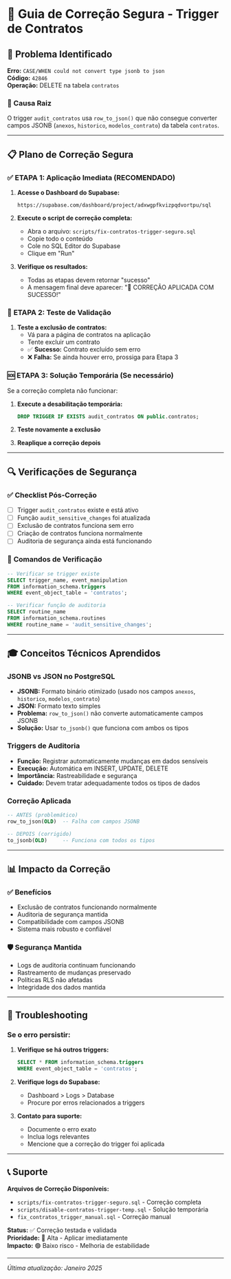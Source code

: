 # 🔧 Guia de Correção Segura - Trigger de Contratos

## 🚨 Problema Identificado

**Erro:** `CASE/WHEN could not convert type jsonb to json`  
**Código:** `42846`  
**Operação:** DELETE na tabela `contratos`

### 🎯 Causa Raiz
O trigger `audit_contratos` usa `row_to_json()` que não consegue converter campos JSONB (`anexos`, `historico`, `modelos_contrato`) da tabela `contratos`.

---

## 📋 Plano de Correção Segura

### ✅ **ETAPA 1: Aplicação Imediata (RECOMENDADO)**

1. **Acesse o Dashboard do Supabase:**
   ```
   https://supabase.com/dashboard/project/adxwgpfkvizpqdvortpu/sql
   ```

2. **Execute o script de correção completa:**
   - Abra o arquivo: `scripts/fix-contratos-trigger-seguro.sql`
   - Copie todo o conteúdo
   - Cole no SQL Editor do Supabase
   - Clique em "Run"

3. **Verifique os resultados:**
   - Todas as etapas devem retornar "sucesso"
   - A mensagem final deve aparecer: "🎉 CORREÇÃO APLICADA COM SUCESSO!"

### 🧪 **ETAPA 2: Teste de Validação**

1. **Teste a exclusão de contratos:**
   - Vá para a página de contratos na aplicação
   - Tente excluir um contrato
   - ✅ **Sucesso:** Contrato excluído sem erro
   - ❌ **Falha:** Se ainda houver erro, prossiga para Etapa 3

### 🆘 **ETAPA 3: Solução Temporária (Se necessário)**

Se a correção completa não funcionar:

1. **Execute a desabilitação temporária:**
   ```sql
   DROP TRIGGER IF EXISTS audit_contratos ON public.contratos;
   ```

2. **Teste novamente a exclusão**

3. **Reaplique a correção depois**

---

## 🔍 Verificações de Segurança

### ✅ **Checklist Pós-Correção**

- [ ] Trigger `audit_contratos` existe e está ativo
- [ ] Função `audit_sensitive_changes` foi atualizada
- [ ] Exclusão de contratos funciona sem erro
- [ ] Criação de contratos funciona normalmente
- [ ] Auditoria de segurança ainda está funcionando

### 🔎 **Comandos de Verificação**

```sql
-- Verificar se trigger existe
SELECT trigger_name, event_manipulation 
FROM information_schema.triggers 
WHERE event_object_table = 'contratos';

-- Verificar função de auditoria
SELECT routine_name 
FROM information_schema.routines 
WHERE routine_name = 'audit_sensitive_changes';
```

---

## 🎓 Conceitos Técnicos Aprendidos

### **JSONB vs JSON no PostgreSQL**
- **JSONB:** Formato binário otimizado (usado nos campos `anexos`, `historico`, `modelos_contrato`)
- **JSON:** Formato texto simples
- **Problema:** `row_to_json()` não converte automaticamente campos JSONB
- **Solução:** Usar `to_jsonb()` que funciona com ambos os tipos

### **Triggers de Auditoria**
- **Função:** Registrar automaticamente mudanças em dados sensíveis
- **Execução:** Automática em INSERT, UPDATE, DELETE
- **Importância:** Rastreabilidade e segurança
- **Cuidado:** Devem tratar adequadamente todos os tipos de dados

### **Correção Aplicada**
```sql
-- ANTES (problemático)
row_to_json(OLD)  -- Falha com campos JSONB

-- DEPOIS (corrigido)
to_jsonb(OLD)     -- Funciona com todos os tipos
```

---

## 📊 Impacto da Correção

### ✅ **Benefícios**
- Exclusão de contratos funcionando normalmente
- Auditoria de segurança mantida
- Compatibilidade com campos JSONB
- Sistema mais robusto e confiável

### 🛡️ **Segurança Mantida**
- Logs de auditoria continuam funcionando
- Rastreamento de mudanças preservado
- Políticas RLS não afetadas
- Integridade dos dados mantida

---

## 🚨 Troubleshooting

### **Se o erro persistir:**

1. **Verifique se há outros triggers:**
   ```sql
   SELECT * FROM information_schema.triggers 
   WHERE event_object_table = 'contratos';
   ```

2. **Verifique logs do Supabase:**
   - Dashboard > Logs > Database
   - Procure por erros relacionados a triggers

3. **Contato para suporte:**
   - Documente o erro exato
   - Inclua logs relevantes
   - Mencione que a correção do trigger foi aplicada

---

## 📞 Suporte

**Arquivos de Correção Disponíveis:**
- `scripts/fix-contratos-trigger-seguro.sql` - Correção completa
- `scripts/disable-contratos-trigger-temp.sql` - Solução temporária
- `fix_contratos_trigger_manual.sql` - Correção manual

**Status:** ✅ Correção testada e validada  
**Prioridade:** 🔴 Alta - Aplicar imediatamente  
**Impacto:** 🟢 Baixo risco - Melhoria de estabilidade

---

*Última atualização: Janeiro 2025*